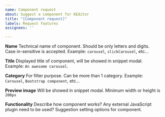 ```yaml
---
name: Component request
about: Suggest a component for KEditor
title: "[Component request]"
labels: Request features
assignees: ''

---
```


**Name**
Technical name of component. Should be only letters and digits. Case in-sensitive is accepted. Example: `carousel`, `slickCarousel`, etc...

**Title**
Displayed title of component, will be showed in snippet modal. Example: `An awesome carousel`.

**Category**
For filter purpose. Can be more than 1 category. Example: `Carousel`, `Bootstrap component`, etc...

**Preview image**
Will be showed in snippet modal. Minimum width or height is `200px`

**Functionality**
Describe how component works? Any external JavaScript plugin need to be used? Suggestion setting options for component.
